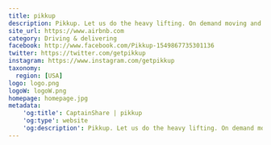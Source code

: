 ```yaml
---
title: pikkup
description: Pikkup. Let us do the heavy lifting. On demand moving and delivery with the tap of a button.
site_url: https://www.airbnb.com
category: Driving & delivering
facebook: http://www.facebook.com/Pikkup-1549867735301136
twitter: https://twitter.com/getpikkup
instagram: https://www.instagram.com/getpikkup
taxonomy:
  region: [USA]
logo: logo.png
logoW: logoW.png
homepage: homepage.jpg
metadata:
    'og:title': CaptainShare | pikkup
    'og:type': website
    'og:description': Pikkup. Let us do the heavy lifting. On demand moving and delivery with the tap of a button.
---
```

